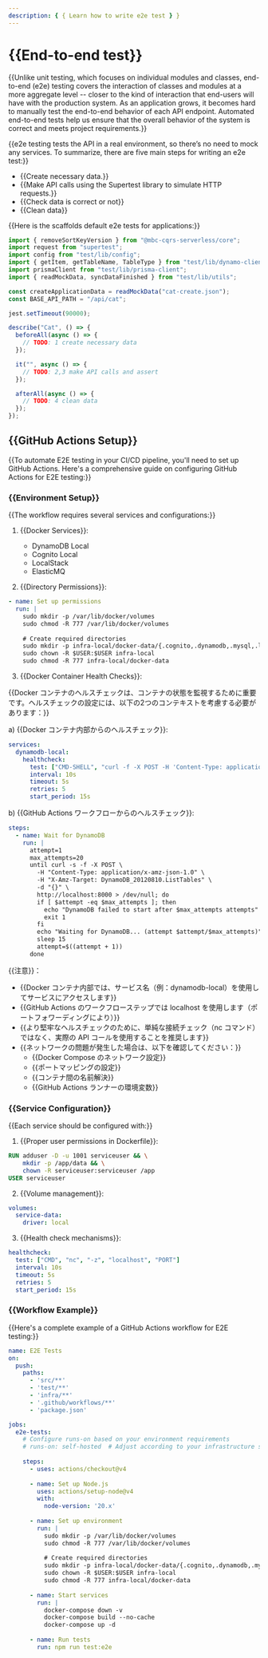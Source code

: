 ```yaml
---
description: { { Learn how to write e2e test } }
---
```


# {{End-to-end test}}

{{Unlike unit testing, which focuses on individual modules and classes, end-to-end (e2e) testing covers the interaction of classes and modules at a more aggregate level -- closer to the kind of interaction that end-users will have with the production system. As an application grows, it becomes hard to manually test the end-to-end behavior of each API endpoint. Automated end-to-end tests help us ensure that the overall behavior of the system is correct and meets project requirements.}}

{{e2e testing tests the API in a real environment, so there’s no need to mock any services. To summarize, there are five main steps for writing an e2e test:}}

- {{Create necessary data.}}
- {{Make API calls using the Supertest library to simulate HTTP requests.}}
- {{Check data is correct or not}}
- {{Clean data}}

{{Here is the scaffolds default e2e tests for applications:}}

```ts
import { removeSortKeyVersion } from "@mbc-cqrs-serverless/core";
import request from "supertest";
import config from "test/lib/config";
import { getItem, getTableName, TableType } from "test/lib/dynamo-client";
import prismaClient from "test/lib/prisma-client";
import { readMockData, syncDataFinished } from "test/lib/utils";

const createApplicationData = readMockData("cat-create.json");
const BASE_API_PATH = "/api/cat";

jest.setTimeout(90000);

describe("Cat", () => {
  beforeAll(async () => {
    // TODO: 1 create necessary data
  });

  it("", async () => {
    // TODO: 2,3 make API calls and assert
  });

  afterAll(async () => {
    // TODO: 4 clean data
  });
});
```

## {{GitHub Actions Setup}}

{{To automate E2E testing in your CI/CD pipeline, you'll need to set up GitHub Actions. Here's a comprehensive guide on configuring GitHub Actions for E2E testing:}}

### {{Environment Setup}}

{{The workflow requires several services and configurations:}}

1. {{Docker Services}}:
   - DynamoDB Local
   - Cognito Local
   - LocalStack
   - ElasticMQ

2. {{Directory Permissions}}:
```yaml
- name: Set up permissions
  run: |
    sudo mkdir -p /var/lib/docker/volumes
    sudo chmod -R 777 /var/lib/docker/volumes
    
    # Create required directories
    sudo mkdir -p infra-local/docker-data/{.cognito,.dynamodb,.mysql,.localstack,.elasticmq}
    sudo chown -R $USER:$USER infra-local
    sudo chmod -R 777 infra-local/docker-data
```

3. {{Docker Container Health Checks}}:

{{Docker コンテナのヘルスチェックは、コンテナの状態を監視するために重要です。ヘルスチェックの設定には、以下の2つのコンテキストを考慮する必要があります：}}

a) {{Docker コンテナ内部からのヘルスチェック}}:
```yaml
services:
  dynamodb-local:
    healthcheck:
      test: ["CMD-SHELL", "curl -f -X POST -H 'Content-Type: application/x-amz-json-1.0' -H 'X-Amz-Target: DynamoDB_20120810.ListTables' -d '{}' http://dynamodb-local:8000 || exit 1"]
      interval: 10s
      timeout: 5s
      retries: 5
      start_period: 15s
```

b) {{GitHub Actions ワークフローからのヘルスチェック}}:
```yaml
steps:
  - name: Wait for DynamoDB
    run: |
      attempt=1
      max_attempts=20
      until curl -s -f -X POST \
        -H "Content-Type: application/x-amz-json-1.0" \
        -H "X-Amz-Target: DynamoDB_20120810.ListTables" \
        -d "{}" \
        http://localhost:8000 > /dev/null; do
        if [ $attempt -eq $max_attempts ]; then
          echo "DynamoDB failed to start after $max_attempts attempts"
          exit 1
        fi
        echo "Waiting for DynamoDB... (attempt $attempt/$max_attempts)"
        sleep 15
        attempt=$((attempt + 1))
      done
```

{{注意}}：
- {{Docker コンテナ内部では、サービス名（例：dynamodb-local）を使用してサービスにアクセスします}}
- {{GitHub Actions のワークフローステップでは localhost を使用します（ポートフォワーディングにより）}}
- {{より堅牢なヘルスチェックのために、単純な接続チェック（nc コマンド）ではなく、実際の API コールを使用することを推奨します}}
- {{ネットワークの問題が発生した場合は、以下を確認してください：}}
  - {{Docker Compose のネットワーク設定}}
  - {{ポートマッピングの設定}}
  - {{コンテナ間の名前解決}}
  - {{GitHub Actions ランナーの環境変数}}

### {{Service Configuration}}

{{Each service should be configured with:}}

1. {{Proper user permissions in Dockerfile}}:
```dockerfile
RUN adduser -D -u 1001 serviceuser && \
    mkdir -p /app/data && \
    chown -R serviceuser:serviceuser /app
USER serviceuser
```

2. {{Volume management}}:
```yaml
volumes:
  service-data:
    driver: local
```

3. {{Health check mechanisms}}:
```yaml
healthcheck:
  test: ["CMD", "nc", "-z", "localhost", "PORT"]
  interval: 10s
  timeout: 5s
  retries: 5
  start_period: 15s
```

### {{Workflow Example}}

{{Here's a complete example of a GitHub Actions workflow for E2E testing:}}

```yaml
name: E2E Tests
on:
  push:
    paths:
      - 'src/**'
      - 'test/**'
      - 'infra/**'
      - '.github/workflows/**'
      - 'package.json'

jobs:
  e2e-tests:
    # Configure runs-on based on your environment requirements
    # runs-on: self-hosted  # Adjust according to your infrastructure setup
    
    steps:
      - uses: actions/checkout@v4
      
      - name: Set up Node.js
        uses: actions/setup-node@v4
        with:
          node-version: '20.x'
          
      - name: Set up environment
        run: |
          sudo mkdir -p /var/lib/docker/volumes
          sudo chmod -R 777 /var/lib/docker/volumes
          
          # Create required directories
          sudo mkdir -p infra-local/docker-data/{.cognito,.dynamodb,.mysql,.localstack,.elasticmq}
          sudo chown -R $USER:$USER infra-local
          sudo chmod -R 777 infra-local/docker-data
          
      - name: Start services
        run: |
          docker-compose down -v
          docker-compose build --no-cache
          docker-compose up -d
          
      - name: Run tests
        run: npm run test:e2e
```
